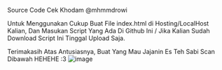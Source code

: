 Source Code Cek Khodam @mhmmdrowi

Untuk Menggunakan Cukup Buat File index.html di Hosting/LocalHost Kalian, Dan Masukan Script Yang Ada Di Github Ini / Jika Kalian Sudah Download Script Ini Tinggal Upload Saja.

Terimakasih Atas Antusiasnya, Buat Yang Mau Jajanin Es Teh Sabi Scan Dibawah HEHEHE :3
![image](https://github.com/mhmmdrowii/CekKhodam/assets/145383348/04b1f134-244a-434f-a0df-0fae1eeb2fca)
